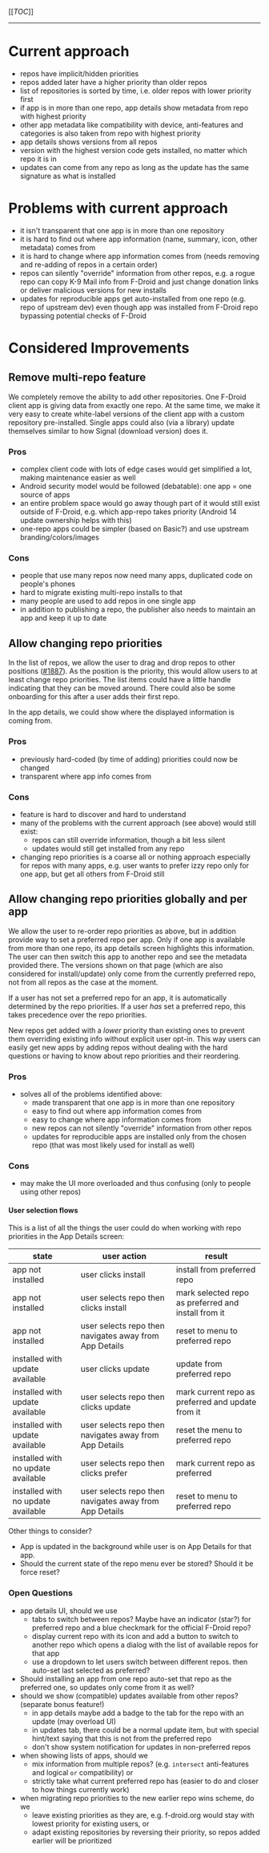 [[_TOC_]]

---

# Current approach

* repos have implicit/hidden priorities
* repos added later have a higher priority than older repos
* list of repositories is sorted by time, i.e. older repos with lower priority first
* if app is in more than one repo, app details show metadata from repo with highest priority
* other app metadata like compatibility with device, anti-features and categories is also taken from repo with highest priority
* app details shows versions from all repos
* version with the highest version code gets installed, no matter which repo it is in
* updates can come from any repo as long as the update has the same signature as what is installed

# Problems with current approach

* it isn't transparent that one app is in more than one repository
* it is hard to find out where app information (name, summary, icon, other metadata) comes from
* it is hard to change where app information comes from (needs removing and re-adding of repos in a certain order)
* repos can silently "override" information from other repos, e.g. a rogue repo can copy K-9 Mail info from F-Droid and just change donation links or deliver malicious versions for new installs
* updates for reproducible apps get auto-installed from one repo (e.g. repo of upstream dev) even though app was installed from F-Droid repo bypassing potential checks of F-Droid

# Considered Improvements

## Remove multi-repo feature

We completely remove the ability to add other repositories. One F-Droid client app is giving data from exactly one repo. At the same time, we make it very easy to create white-label versions of the client app with a custom repository pre-installed. Single apps could also (via a library) update themselves similar to how Signal (download version) does it.

### Pros

* complex client code with lots of edge cases would get simplified a lot, making maintenance easier as well
* Android security model would be followed (debatable): one app = one source of apps
* an entire problem space would go away though part of it would still exist outside of F-Droid, e.g. which app-repo takes priority (Android 14 update ownership helps with this)
* one-repo apps could be simpler (based on Basic?) and use upstream branding/colors/images

### Cons

* people that use many repos now need many apps, duplicated code on people's phones
* hard to migrate existing multi-repo installs to that
* many people are used to add repos in one single app
* in addition to publishing a repo, the publisher also needs to maintain an app and keep it up to date

## Allow changing repo priorities

In the list of repos, we allow the user to drag and drop repos to other positions ([#1887](https://gitlab.com/fdroid/fdroidclient/-/issues/1887)). As the position is the priority, this would allow users to at least change repo priorities. The list items could have a little handle indicating that they can be moved around. There could also be some onboarding for this after a user adds their first repo.

In the app details, we could show where the displayed information is coming from.

### Pros

* previously hard-coded (by time of adding) priorities could now be changed
* transparent where app info comes from

### Cons

* feature is hard to discover and hard to understand
* many of the problems with the current approach (see above) would still exist:
  * repos can still override information, though a bit less silent
  * updates would still get installed from any repo
* changing repo priorities is a coarse all or nothing approach especially for repos with many apps, e.g. user wants to prefer izzy repo only for one app, but get all others from F-Droid still

## Allow changing repo priorities globally and per app

We allow the user to re-order repo priorities as above, but in addition provide way to set a preferred repo per app. Only if one app is available from more than one repo, its app details screen highlights this information. The user can then switch this app to another repo and see the metadata provided there. The versions shown on that page (which are also considered for install/update) only come from the currently preferred repo, not from all repos as the case at the moment.

If a user has not set a preferred repo for an app, it is automatically determined by the repo priorities. If a user *has* set a preferred repo, this takes precedence over the repo priorities.

New repos get added with a *lower* priority than existing ones to prevent them overriding existing info without explicit user opt-in. This way users can easily get new apps by adding repos without dealing with the hard questions or having to know about repo priorities and their reordering.

### Pros

* solves all of the problems identified above:
  * made transparent that one app is in more than one repository
  * easy to find out where app information comes from
  * easy to change where app information comes from
  * new repos can not silently "override" information from other repos
  * updates for reproducible apps are installed only from the chosen repo (that was most likely used for install as well)

### Cons

* may make the UI more overloaded and thus confusing (only to people using other repos)

#### User selection flows

This is a list of all the things the user could do when working with repo priorities in the App Details screen:

| state | user action | result |
--------|-------------|--------|
| app not installed | user clicks install | install from preferred repo |
| app not installed | user selects repo then clicks install | mark selected repo as preferred and install from it |
| app not installed | user selects repo then navigates away from App Details | reset to menu to preferred repo |
| installed with update available | user clicks update | update from preferred repo |
| installed with update available | user selects repo then clicks update | mark current repo as preferred and update from it |
| installed with update available | user selects repo then navigates away from App Details | reset the menu to preferred repo |
| installed with no update available | user selects repo then clicks prefer | mark current repo as preferred |
| installed with no update available | user selects repo then navigates away from App Details | reset to menu to preferred repo |

Other things to consider?
* App is updated in the background while user is on App Details for that app.
* Should the current state of the repo menu ever be stored?  Should it be force reset?

### Open Questions

* app details UI, should we use
  * tabs to switch between repos? Maybe have an indicator (star?) for preferred repo and a blue checkmark for the official F-Droid repo?
  * display current repo with its icon and add a button to switch to another repo which opens a dialog with the list of available repos for that app
  * use a dropdown to let users switch between different repos. then auto-set last selected as preferred?
* Should installing an app from one repo auto-set that repo as the preferred one, so updates only come from it as well?
* should we show (compatible) updates available from other repos? (separate bonus feature!)
  * in app details maybe add a badge to the tab for the repo with an update (may overload UI)
  * in updates tab, there could be a normal update item, but with special hint/text saying that this is not from the preferred repo
  * don't show system notification for updates in non-preferred repos
* when showing lists of apps, should we
  * mix information from multiple repos? (e.g. `intersect` anti-features and logical `or` compatibility) or
  * strictly take what current preferred repo has (easier to do and closer to how things currently work)
* when migrating repo priorities to the new earlier repo wins scheme, do we
  * leave existing priorities as they are, e.g. f-droid.org would stay with lowest priority for existing users, or
  * adapt existing repositories by reversing their priority, so repos added earlier will be prioritized
